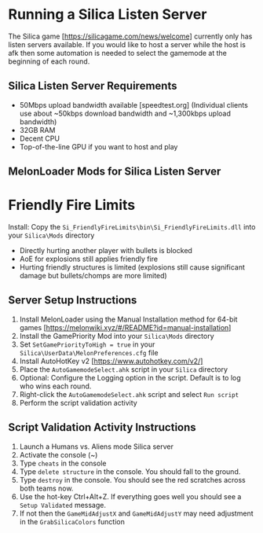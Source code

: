 # Running a Silica Listen Server
The Silica game [https://silicagame.com/news/welcome] currently only has listen servers available. If you would like to host a server while the host is afk then some automation is needed to select the gamemode at the beginning of each round.

## Silica Listen Server Requirements
- 50Mbps upload bandwidth available [speedtest.org] (Individual clients use about ~50kbps download bandwidth and ~1,300kbps upload bandwidth)
- 32GB RAM
- Decent CPU
- Top-of-the-line GPU if you want to host and play

## MelonLoader Mods for Silica Listen Server
# Friendly Fire Limits
Install: Copy the `Si_FriendlyFireLimits\bin\Si_FriendlyFireLimits.dll` into your `Silica\Mods` directory
- Directly hurting another player with bullets is blocked
- AoE for explosions still applies friendly fire
- Hurting friendly structures is limited (explosions still cause significant damage but bullets/chomps are more limited)

## Server Setup Instructions
1. Install MelonLoader using the Manual Installation method for 64-bit games [https://melonwiki.xyz/#/README?id=manual-installation]
2. Install the GamePriority Mod into your `Silica\Mods` directory
3. Set `SetGamePriorityToHigh = true` in your `Silica\UserData\MelonPreferences.cfg` file
4. Install AutoHotKey v2 [https://www.autohotkey.com/v2/]
5. Place the `AutoGamemodeSelect.ahk` script in your `Silica` directory
6. Optional: Configure the Logging option in the script. Default is to log who wins each round.
7. Right-click the `AutoGamemodeSelect.ahk` script and select `Run script`
8. Perform the script validation activity

## Script Validation Activity Instructions
1. Launch a Humans vs. Aliens mode Silica server
2. Activate the console (~)
3. Type `cheats` in the console
4. Type `delete structure` in the console. You should fall to the ground.
5. Type `destroy` in the console. You should see the red scratches across both teams now.
6. Use the hot-key Ctrl+Alt+Z. If everything goes well you should see a `Setup Validated` message.
7. If not then the `GameMidAdjustX` and `GameMidAdjustY` may need adjustment in the `GrabSilicaColors` function
